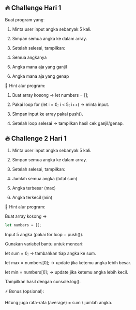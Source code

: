 ## 🔥 Challenge Hari 1

Buat program yang:

1. Minta user input angka sebanyak 5 kali.

2. Simpan semua angka ke dalam array.

3. Setelah selesai, tampilkan:

4. Semua angkanya

5. Angka mana aja yang ganjil

6. Angka mana aja yang genap

📌 Hint alur program:

1. Buat array kosong → let numbers = [];

2. Pakai loop for (let i = 0; i < 5; i++) → minta input.

3. Simpan input ke array pakai push().

4. Setelah loop selesai → tampilkan hasil cek ganjil/genap.

## 🔥 Challenge 2 Hari 1

1. Minta user input angka sebanyak 5 kali.

2. Simpan semua angka ke dalam array.

3. Setelah selesai, tampilkan:

4. Jumlah semua angka (total sum)

5. Angka terbesar (max)

6. Angka terkecil (min)

📌 Hint alur program:

Buat array kosong →

```js
let numbers = [];
```

Input 5 angka (pakai for loop + push()).

Gunakan variabel bantu untuk mencari:

let sum = 0; → tambahkan tiap angka ke sum.

let max = numbers[0]; → update jika ketemu angka lebih besar.

let min = numbers[0]; → update jika ketemu angka lebih kecil.

Tampilkan hasil dengan console.log().

⚡ Bonus (opsional):

Hitung juga rata-rata (average) = sum / jumlah angka.
